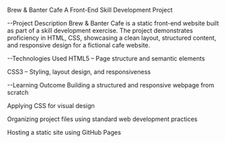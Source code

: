 Brew & Banter Cafe
A Front-End Skill Development Project

--Project Description
Brew & Banter Cafe is a static front-end website built as part of a skill development exercise. The project demonstrates proficiency in HTML, CSS, showcasing a clean layout, structured content, and responsive design for a fictional cafe website.

--Technologies Used
HTML5 – Page structure and semantic elements

CSS3 – Styling, layout design, and responsiveness

--Learning Outcome
Building a structured and responsive webpage from scratch

Applying CSS for visual design

Organizing project files using standard web development practices

Hosting a static site using GitHub Pages



